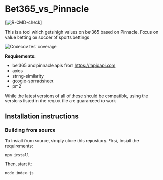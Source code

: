 # Bet365_vs_Pinnacle
<!-- badges: start -->
[![R-CMD-check](https://github.com/talent330/bet365_vs_pinnacle/blob/master/download.jpg)]

<!-- badges: end -->


This is a tool which gets high values on bet365 based on Pinnacle. Focus on value betting on soccer of sports bettings

![Codecov test coverage](https://github.com/talent330/bet365_vs_pinnacle/blob/master/2.PNG)

<b>Requirements:</b>
* bet365 and pinnacle apis from https://rapidapi.com
* axios
* string-similarity
* google-spreadsheet
* pm2


<p>While the latest versions of all of these should be compatible, using the versions listed in the req.txt file are guaranteed to work</p>

## Installation instructions
### Building from source
To install from source, simply clone this repository. First, install the requirements:

`npm install`

Then, start it:

`node index.js`
